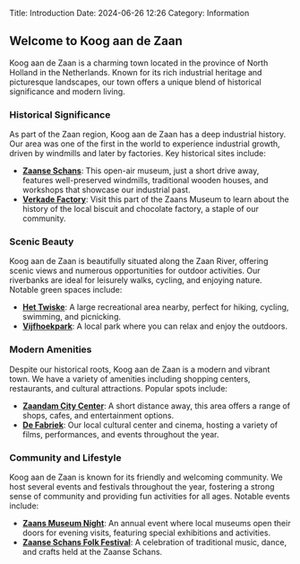 Title: Introduction
Date: 2024-06-26 12:26
Category: Information

## Welcome to Koog aan de Zaan

Koog aan de Zaan is a charming town located in the province of North Holland in the Netherlands. Known for its rich industrial heritage and picturesque landscapes, our town offers a unique blend of historical significance and modern living.

### Historical Significance
As part of the Zaan region, Koog aan de Zaan has a deep industrial history. Our area was one of the first in the world to experience industrial growth, driven by windmills and later by factories. Key historical sites include:

- **[Zaanse Schans](https://www.dezaanseschans.nl/en/)**: This open-air museum, just a short drive away, features well-preserved windmills, traditional wooden houses, and workshops that showcase our industrial past.
- **[Verkade Factory](https://www.zaansmuseum.nl/en/verkade-experience/)**: Visit this part of the Zaans Museum to learn about the history of the local biscuit and chocolate factory, a staple of our community.

### Scenic Beauty
Koog aan de Zaan is beautifully situated along the Zaan River, offering scenic views and numerous opportunities for outdoor activities. Our riverbanks are ideal for leisurely walks, cycling, and enjoying nature. Notable green spaces include:

- **[Het Twiske](https://www.twiske-waterland.nl/)**: A large recreational area nearby, perfect for hiking, cycling, swimming, and picnicking.
- **[Vijfhoekpark](https://www.zaanstad.nl/mozard/!suite86.scherm0325?mPag=1844&mLok=92)**: A local park where you can relax and enjoy the outdoors.

### Modern Amenities
Despite our historical roots, Koog aan de Zaan is a modern and vibrant town. We have a variety of amenities including shopping centers, restaurants, and cultural attractions. Popular spots include:

- **[Zaandam City Center](https://www.zaandam.com/)**: A short distance away, this area offers a range of shops, cafes, and entertainment options.
- **[De Fabriek](https://www.defabriek.nl/)**: Our local cultural center and cinema, hosting a variety of films, performances, and events throughout the year.

### Community and Lifestyle
Koog aan de Zaan is known for its friendly and welcoming community. We host several events and festivals throughout the year, fostering a strong sense of community and providing fun activities for all ages. Notable events include:

- **[Zaans Museum Night](https://zaansmuseumnacht.nl/)**: An annual event where local museums open their doors for evening visits, featuring special exhibitions and activities.
- **[Zaanse Schans Folk Festival](https://www.zaanseschans.nl/en/events/folk-festival/)**: A celebration of traditional music, dance, and crafts held at the Zaanse Schans.



